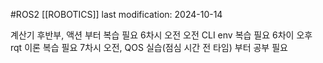 #ROS2 
[[ROBOTICS]]
last modification: 2024-10-14

계산기 후반부, 액션 부터 복습 필요
6차시 오전 오전 CLI env 복습 필요
6차이 오후 rqt 이론 복습 필요
7차시 오전, QOS 실습(점심 시간 전 타임) 부터 공부 필요